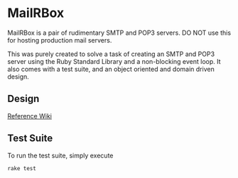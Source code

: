 # MailRBox

MailRBox is a pair of rudimentary SMTP and POP3 servers. DO NOT use this for
hosting production mail servers.

This was purely created to solve a task of creating an SMTP and POP3 server
using the Ruby Standard Library and a non-blocking event loop. It also comes
with a test suite, and an object oriented and domain driven design.

## Design

[Reference Wiki](https://github.com/andrewferk/mailrbox/wiki/Design)

## Test Suite

To run the test suite, simply execute

    rake test
